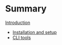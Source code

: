 # Summary

[Introduction](./intro.md)
- [Installation and setup](./installation.md)
- [CLI tools](./cli-tools.md)
